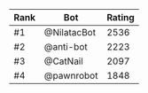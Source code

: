 Rank|Bot|Rating
---|---|---
#1|@NilatacBot|2536
#2|@anti-bot|2223
#3|@CatNail|2097
#4|@pawnrobot|1848
